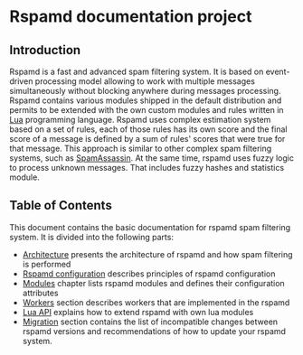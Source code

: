 # Rspamd documentation project

## Introduction
Rspamd is a fast and advanced spam filtering system. It is based on event-driven processing model
allowing to work with multiple messages simultaneously without blocking anywhere during messages
processing. Rspamd contains various modules shipped in the default distribution and permits to be
extended with the own custom modules and rules written in [Lua](http://lua.org) programming language.
Rspamd uses complex estimation system based on a set of rules, each of those rules has its own score and
the final score of a message is defined by a sum of rules' scores that were true for that message. This approach
is similar to other complex spam filtering systems, such as [SpamAssassin](http://spamassassin.apache.org).
At the same time, rspamd uses fuzzy logic to process unknown messages. That includes fuzzy hashes and 
statistics module.

## Table of Contents
This document contains the basic documentation for rspamd spam filtering system. It is divided into the following
parts:

- [Architecture](architecture/) presents the architecture of rspamd and how spam filtering is performed
- [Rspamd configuration](configuration/) describes principles of rspamd configuration
- [Modules](modules/) chapter lists rspamd modules and defines their configuration attributes
- [Workers](workers/) section describes workers that are implemented in the rspamd
- [Lua API](lua/) explains how to extend rspamd with own lua modules
- [Migration](migration.md) section contains the list of incompatible changes between rspamd versions and recommendations of how to update your rspamd system. 